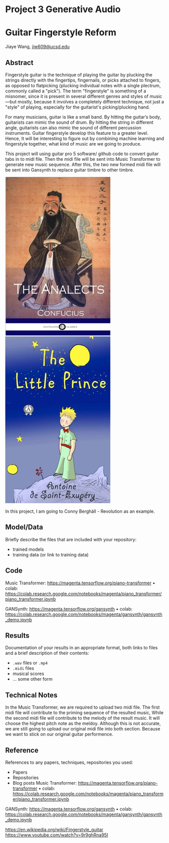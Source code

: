# Project 3 Generative Audio 
# Guitar Fingerstyle Reform

Jiaye Wang, jiw609@ucsd.edu

## Abstract
Fingerstyle guitar is the technique of playing the guitar by plucking the strings directly with the fingertips, fingernails, or picks attached to fingers, as opposed to flatpicking (plucking individual notes with a single plectrum, commonly called a "pick"). The term "fingerstyle" is something of a misnomer, since it is present in several different genres and styles of music—but mostly, because it involves a completely different technique, not just a "style" of playing, especially for the guitarist's picking/plucking hand. 

For many musicians, guitar is like a small band. By hitting the guitar’s body, guitarists can mimic the sound of drum. By hitting the string in different angle, guitarists can also mimic the sound of different percussion instruments. Guitar fingerstyle develop this feature to a greater level. Hence, It will be interesting to figure out by combining machine learning and fingerstyle together, what kind of music are we going to produce. 

This project will using guitar pro 5 software/ github code to convert guitar tabs in to midi file. Then the midi file will be sent into Music Transformer to generate new music sequence. After this, the two new formed midi file will be sent into Gansynth to replace guitar timbre to other timbre. 

![Image of confusi](https://github.com/ucsd-ml-arts/generative-text-andy/blob/master/analect.jpg)
![Image of prince](https://github.com/ucsd-ml-arts/generative-text-andy/blob/master/prince.jpg)


In this project, I am going to Conny Berghäll - Revolution as an example. 



## Model/Data

Briefly describe the files that are included with your repository:
- trained models
- training data (or link to training data)

## Code

Music Transformer: https://magenta.tensorflow.org/piano-transformer
• colab: https://colab.research.google.com/notebooks/magenta/piano_transformer/piano_transformer.ipynb

GANSynth: https://magenta.tensorflow.org/gansynth
• colab: https://colab.research.google.com/notebooks/magenta/gansynth/gansynth_demo.ipynb


## Results

Documentation of your results in an appropriate format, both links to files and a brief description of their contents:
- `.wav` files or `.mp4`
- `.midi` files
- musical scores
- ... some other form

## Technical Notes
In the Music Transformer, we are required to upload two midi file. The first midi file will contribute to the priming sequence of the resulted music, While the second midi file will contribute to the melody of the result music. It will choose the highest pitch note as the meldoy. Although this is not accurate, we are still going to upload our original midi file into both section. Because we want to stick on our original guitar performence. 



## Reference

References to any papers, techniques, repositories you used:

- Papers
- Repositories
- Blog posts
Music Transformer: https://magenta.tensorflow.org/piano-transformer
• colab: https://colab.research.google.com/notebooks/magenta/piano_transformer/piano_transformer.ipynb

GANSynth: https://magenta.tensorflow.org/gansynth
• colab: https://colab.research.google.com/notebooks/magenta/gansynth/gansynth_demo.ipynb

https://en.wikipedia.org/wiki/Fingerstyle_guitar
https://www.youtube.com/watch?v=9r9ghRna95I
